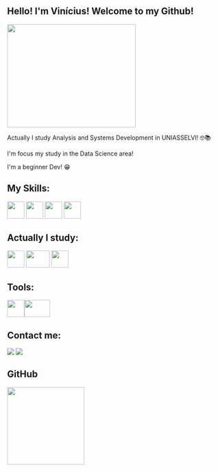 ## Hello! I'm Vinícius! Welcome to my Github!
<img loading="lazy" src="https://media2.giphy.com/media/v1.Y2lkPTc5MGI3NjExeGZxeWgyeHRmM241d2RtMjJieDgzMWY0cml1bXlkeW1vZXBiMGVqeCZlcD12MV9pbnRlcm5hbF9naWZfYnlfaWQmY3Q9Zw/NytMLKyiaIh6VH9SPm/giphy.gif" width="300" height="240"/>

Actually I study Analysis and Systems Development in UNIASSELVI! 🤓📚

I'm focus my study in the Data Science area! 

I'm a beginner Dev! 😁

## My Skills:

<img loading="lazy" src="https://raw.githubusercontent.com/danielcranney/readme-generator/main/public/icons/skills/html5-colored.svg" width="40" height="40"/>  <img loading="lazy" src="https://raw.githubusercontent.com/danielcranney/readme-generator/main/public/icons/skills/css3-colored.svg" width="40" height="40"/>  <img loading="lazy" src="https://raw.githubusercontent.com/danielcranney/readme-generator/main/public/icons/skills/javascript-colored.svg" width="40" height="40"/>  <img loading="lazy" src="https://raw.githubusercontent.com/danielcranney/readme-generator/main/public/icons/skills/python-colored.svg" width="40" height="40"/> 

## Actually I study:

<img loading="lazy" src="https://raw.githubusercontent.com/danielcranney/readme-generator/main/public/icons/skills/python-colored.svg" width="40" height="40"/> <img loading="lazy" src="https://encrypted-tbn0.gstatic.com/images?q=tbn:ANd9GcQbUlRkXk1UeKipfdewawICcnrNjEBcD8aqTnzrcck5MA&s" width="55" height="40"/> <img loading="lazy" src="https://www.google.com/url?sa=i&url=https%3A%2F%2Fwww.pngwing.com%2Fpt%2Fsearch%3Fq%3DSQL&psig=AOvVaw3NIFIH2dITar4PhzMrkis2&ust=1711384838717000&source=images&cd=vfe&opi=89978449&ved=0CBIQjRxqFwoTCMiAvr2rjYUDFQAAAAAdAAAAABAJ" width="40" height="40"/>

## Tools:

<img loading="lazy" src="https://cdn.icon-icons.com/icons2/2107/PNG/512/file_type_vscode_icon_130084.png" width="40" height="40"/><img loading="lazy" src="https://upload.wikimedia.org/wikipedia/commons/thumb/d/d0/Google_Colaboratory_SVG_Logo.svg/800px-Google_Colaboratory_SVG_Logo.svg.png" width="60" height="40"/>

## Contact me:

<div>
<a href="https://instagram.com/viniaz" target="_blank"><img loading="lazy" src="https://img.shields.io/badge/-Instagram-%23E4405F?style=for-the-badge&logo=instagram&logoColor=white" target="_blank"></a>
<a href="https://www.linkedin.com/in/viniaz" target="_blank"><img loading="lazy" src="https://img.shields.io/badge/-LinkedIn-%230077B5?style=for-the-badge&logo=linkedin&logoColor=white" target="_blank"></a>   
</div>

## GitHub 
<div>
<a href="https://github.com/viniciusaze">
<img loading="lazy" height="180em" src="https://github-readme-stats.vercel.app/api/top-langs/?username=viniciusaze&layout=compact&langs_count=7&theme=dracula"/>
</div>
</center>
